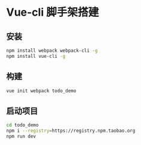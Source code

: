 # Vue-cli 脚手架搭建

## 安装
```bash
npm install webpack webpack-cli -g
npm install vue-cli -g
```

## 构建
```bash
vue init webpack todo_demo
```

## 启动项目
```bash
cd todo_demo
npm i --registry=https://registry.npm.taobao.org
npm run dev
```
